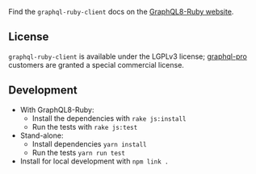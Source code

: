 Find the `graphql-ruby-client` docs on the [GraphQL8-Ruby website](http://graphql-ruby.org/javascript_client/overview).

## License

`graphql-ruby-client` is available under the LGPLv3 license;
[graphql-pro ](https://graphql.pro) customers are granted a special commercial license.

## Development

- With GraphQL8-Ruby:
  - Install the dependencies with `rake js:install`
  - Run the tests with `rake js:test`
- Stand-alone:
  - Install dependencies `yarn install`
  - Run the tests `yarn run test`
- Install for local development with `npm link .`
